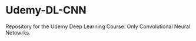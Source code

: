 # Udemy-DL-CNN
Repository for the Udemy Deep Learning Course. Only Convolutional Neural Netowrks.   
